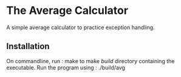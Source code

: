 # The Average Calculator
A simple average calculator to practice exception handling.

## Installation
On commandline, run :
	make
to make *build* directory containing the executable.
Run the program using :
	./build/avg
